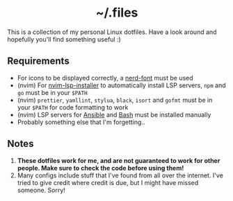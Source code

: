 <h1 align="center">~/.files</h1>

This is a collection of my personal Linux dotfiles. Have a look around and hopefully you'll find something useful :)

## Requirements

+ For icons to be displayed correctly, a [nerd-font](https://www.nerdfonts.com/) must be used
+ (nvim) For [nvim-lsp-installer](https://github.com/williamboman/nvim-lsp-installer) to automatically install LSP servers, `npm` and `go` must be in your `$PATH`
+ (nvim) `prettier`, `yamllint`, `stylua`, `black`, `isort` and `gofmt` must be in your `$PATH` for code formatting to work
+ (nvim) LSP servers for [Ansible](https://github.com/ansible/ansible-language-server) and [Bash](https://github.com/bash-lsp/bash-language-server) must be installed manually
+ Probably something else that I'm forgetting..

## Notes

1. **These dotfiles work for me, and are not guaranteed to work for other people. Make sure to check the code before using them!**
2. Many configs include stuff that I've found from all over the internet. I've tried to give credit where credit is due, but I might have missed someone. Sorry!
